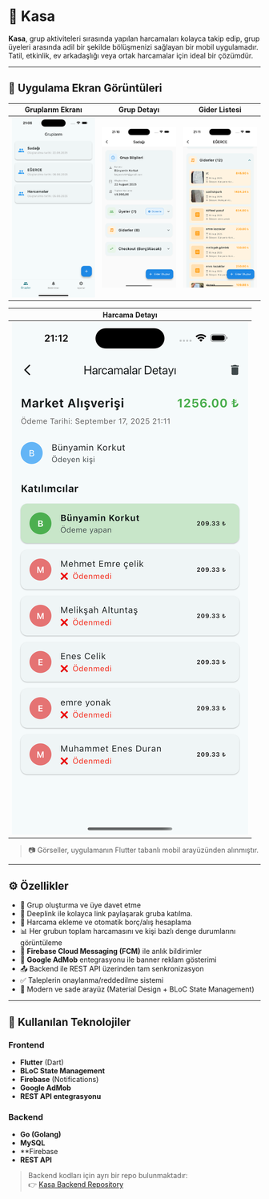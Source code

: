 # 🧾 Kasa

**Kasa**, grup aktiviteleri sırasında yapılan harcamaları kolayca takip edip, grup üyeleri arasında adil bir şekilde bölüşmenizi sağlayan bir mobil uygulamadır.  
Tatil, etkinlik, ev arkadaşlığı veya ortak harcamalar için ideal bir çözümdür.

---

## 📱 Uygulama Ekran Görüntüleri

| Gruplarım Ekranı | Grup Detayı | Gider Listesi |
|------------------|--------------|----------------|
| ![Gruplar](screenshots/1.png) | ![Grup Detayı](screenshots/2.png) | ![Gider Listesi](screenshots/3.png) |

| Harcama Detayı |
|----------------|
| ![Harcama Detayı](screenshots/4.png) |

> 📷 Görseller, uygulamanın Flutter tabanlı mobil arayüzünden alınmıştır.

---

## ⚙️ Özellikler

- 👥 Grup oluşturma ve üye davet etme
- 🔗 Deeplink ile kolayca link paylaşarak gruba katılma.
- 💸 Harcama ekleme ve otomatik borç/alış hesaplama  
- 📊 Her grubun toplam harcamasını ve kişi bazlı denge durumlarını görüntüleme  
- 🔔 **Firebase Cloud Messaging (FCM)** ile anlık bildirimler  
- 📢 **Google AdMob** entegrasyonu ile banner reklam gösterimi  
- 📤 Backend ile REST API üzerinden tam senkronizasyon  
- ✅ Taleplerin onaylanma/reddedilme sistemi  
- 📱 Modern ve sade arayüz (Material Design + BLoC State Management)

---

## 🧠 Kullanılan Teknolojiler

### Frontend
- **Flutter** (Dart)
- **BLoC State Management**
- **Firebase** (Notifications)
- **Google AdMob**
- **REST API entegrasyonu**

### Backend
- **Go (Golang)**  
- **MySQL**
- **Firebase
- **REST API**

> Backend kodları için ayrı bir repo bulunmaktadır:  
👉 [Kasa Backend Repository](https://github.com/bunyaminkorkut/kasa-go-server)
